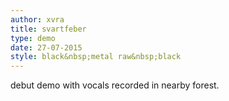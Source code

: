 ```yaml
---
author: xvra
title: svartfeber
type: demo
date: 27-07-2015
style: black&nbsp;metal raw&nbsp;black
---
```


debut demo with vocals recorded in nearby forest.
